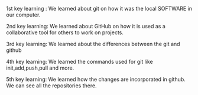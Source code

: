 1st key learning :
We learned about git on how it was the local SOFTWARE in our computer.

2nd key learning:
We learned about GitHub on how it is used as a collaborative tool for others to work on projects.

3rd key learning:
We learned about the differences between the git and github

4th key learning:
We learned the commands used for git like init,add,push,pull and more.

5th key learning:
We learned how the changes are incorporated in github. We can see all the repositories there.